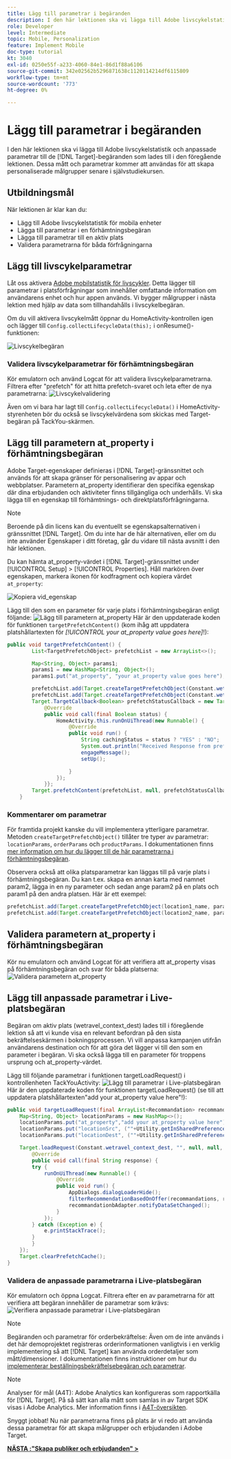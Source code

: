 ```yaml
---
title: Lägg till parametrar i begäranden
description: I den här lektionen ska vi lägga till Adobe livscykelstatistik och anpassade parametrar i Target-begäranden som lades till i den föregående lektionen. Dessa mått och parametrar kommer att användas för att skapa personaliserade målgrupper senare i självstudiekursen.
role: Developer
level: Intermediate
topic: Mobile, Personalization
feature: Implement Mobile
doc-type: tutorial
kt: 3040
exl-id: 0250e55f-a233-4060-84e1-86d1f88a6106
source-git-commit: 342e02562b5296871638c1120114214df6115809
workflow-type: tm+mt
source-wordcount: '773'
ht-degree: 0%

---
```


# Lägg till parametrar i begäranden

I den här lektionen ska vi lägga till Adobe livscykelstatistik och anpassade parametrar till de [!DNL Target]-begäranden som lades till i den föregående lektionen. Dessa mått och parametrar kommer att användas för att skapa personaliserade målgrupper senare i självstudiekursen.

## Utbildningsmål

När lektionen är klar kan du:

* Lägg till Adobe livscykelstatistik för mobila enheter
* Lägga till parametrar i en förhämtningsbegäran
* Lägga till parametrar till en aktiv plats
* Validera parametrarna för båda förfrågningarna

## Lägg till livscykelparametrar

Låt oss aktivera [Adobe mobilstatistik för livscykler](https://experienceleague.adobe.com/docs/mobile-services/android/metrics.html?lang=en). Detta lägger till parametrar i platsförfrågningar som innehåller omfattande information om användarens enhet och hur appen används. Vi bygger målgrupper i nästa lektion med hjälp av data som tillhandahålls i livscykelbegäran.

Om du vill aktivera livscykelmått öppnar du HomeActivity-kontrollen igen och lägger till `Config.collectLifecycleData(this);` i onResume()-funktionen:

![Livscykelbegäran](assets/lifecycle_code.jpg)

### Validera livscykelparametrar för förhämtningsbegäran

Kör emulatorn och använd Logcat för att validera livscykelparametrarna. Filtrera efter &quot;prefetch&quot; för att hitta prefetch-svaret och leta efter de nya parametrarna:
![Livscykelvalidering](assets/lifecycle_validation.jpg)

Även om vi bara har lagt till `Config.collectLifecycleData()` i HomeActivity-styrenheten bör du också se livscykelvärdena som skickas med Target-begäran på TackYou-skärmen.

## Lägg till parametern at_property i förhämtningsbegäran

Adobe Target-egenskaper definieras i [!DNL Target]-gränssnittet och används för att skapa gränser för personalisering av appar och webbplatser. Parametern at_property identifierar den specifika egenskap där dina erbjudanden och aktiviteter finns tillgängliga och underhålls. Vi ska lägga till en egenskap till förhämtnings- och direktplatsförfrågningarna.

>[!NOTE]
>
>Beroende på din licens kan du eventuellt se egenskapsalternativen i gränssnittet [!DNL Target]. Om du inte har de här alternativen, eller om du inte använder Egenskaper i ditt företag, går du vidare till nästa avsnitt i den här lektionen.

Du kan hämta at_property-värdet i [!DNL Target]-gränssnittet under [!UICONTROL Setup] > [!UICONTROL Properties].  Håll markören över egenskapen, markera ikonen för kodfragment och kopiera värdet `at_property`:

![Kopiera vid_egenskap](assets/at_property_interface.jpg)

Lägg till den som en parameter för varje plats i förhämtningsbegäran enligt följande:
![Lägg till parametern at_property](assets/params_at_property.jpg)
Här är den uppdaterade koden för funktionen `targetPrefetchContent()` (kom ihåg att uppdatera platshållartexten för _[!UICONTROL your at_property value goes here]_!):

```java
public void targetPrefetchContent() {
        List<TargetPrefetchObject> prefetchList = new ArrayList<>();

        Map<String, Object> params1;
        params1 = new HashMap<String, Object>();
        params1.put("at_property", "your at_property value goes here");

        prefetchList.add(Target.createTargetPrefetchObject(Constant.wetravel_engage_home, params1));
        prefetchList.add(Target.createTargetPrefetchObject(Constant.wetravel_engage_search, params1));
        Target.TargetCallback<Boolean> prefetchStatusCallback = new Target.TargetCallback<Boolean>() {
            @Override
            public void call(final Boolean status) {
                HomeActivity.this.runOnUiThread(new Runnable() {
                    @Override
                    public void run() {
                        String cachingStatus = status ? "YES" : "NO";
                        System.out.println("Received Response from prefetch : " + cachingStatus);
                        engageMessage();
                        setUp();

                    }
                });
            }};
        Target.prefetchContent(prefetchList, null, prefetchStatusCallback);
    }
```

### Kommentarer om parametrar

För framtida projekt kanske du vill implementera ytterligare parametrar. Metoden `createTargetPrefetchObject()` tillåter tre typer av parametrar: `locationParams`, `orderParams` och `productParams`. I dokumentationen finns [mer information om hur du lägger till de här parametrarna i förhämtningsbegäran](https://experienceleague.adobe.com/docs/mobile-services/android/target-android/c-mob-target-prefetch-android.html?lang=en).

Observera också att olika platsparametrar kan läggas till på varje plats i förhämtningsbegäran. Du kan t.ex. skapa en annan karta med namnet param2, lägga in en ny parameter och sedan ange param2 på en plats och param1 på den andra platsen. Här är ett exempel:

```java
prefetchList.add(Target.createTargetPrefetchObject(location1_name, params1);
prefetchList.add(Target.createTargetPrefetchObject(location2_name, params2);
```

## Validera parametern at_property i förhämtningsbegäran

Kör nu emulatorn och använd Logcat för att verifiera att at_property visas på förhämtningsbegäran och svar för båda platserna:
![Validera parametern at_property](assets/parameters_at_property_validation.jpg)

## Lägg till anpassade parametrar i Live-platsbegäran

Begäran om aktiv plats (wetravel_context_dest) lades till i föregående lektion så att vi kunde visa en relevant befordran på den sista bekräftelseskärmen i bokningsprocessen. Vi vill anpassa kampanjen utifrån användarens destination och för att göra det lägger vi till den som en parameter i begäran. Vi ska också lägga till en parameter för troppens ursprung och at_property-värdet.

Lägg till följande parametrar i funktionen targetLoadRequest() i kontrollenheten TackYouActivity:
![Lägg till parametrar i Live-platsbegäran](assets/parameters_live_location.jpg)
Här är den uppdaterade koden för funktionen targetLoadRequest() (se till att uppdatera platshållartexten&quot;add your at_property value here&quot;!):

```java
public void targetLoadRequest(final ArrayList<Recommandation> recommandations) {
    Map<String, Object> locationParams = new HashMap<>();
    locationParams.put("at_property","add your at_property value here");
    locationParams.put("locationSrc", (""+Utility.getInSharedPreference(ThankYouActivity.this,Constant.departure,"")));
    locationParams.put("locationDest", (""+Utility.getInSharedPreference(ThankYouActivity.this,Constant.destination,"")));

    Target.loadRequest(Constant.wetravel_context_dest, "", null, null, locationParams, new Target.TargetCallback<String>() {
        @Override
        public void call(final String response) {
        try {
            runOnUiThread(new Runnable() {
                @Override
                public void run() {
                    AppDialogs.dialogLoaderHide();
                    filterRecommendationBasedOnOffer(recommandations, response);
                    recommandationbAdapter.notifyDataSetChanged();
                }
            });
        } catch (Exception e) {
            e.printStackTrace();
        }
        }
    });
    Target.clearPrefetchCache();
}
```

### Validera de anpassade parametrarna i Live-platsbegäran

Kör emulatorn och öppna Logcat. Filtrera efter en av parametrarna för att verifiera att begäran innehåller de parametrar som krävs:
![Verifiera anpassade parametrar i Live-platsbegäran](assets/parameters_live_location_validation.jpg)

>[!NOTE]
>
>Begäranden och parametrar för orderbekräftelse: Även om de inte används i det här demoprojektet registreras orderinformationen vanligtvis i en verklig implementering så att [!DNL Target] kan använda orderdetaljer som mått/dimensioner. I dokumentationen finns instruktioner om hur du [implementerar beställningsbekräftelsebegäran och parametrar](https://experienceleague.adobe.com/docs/mobile-services/android/target-android/c-target-methods.html?lang=en).

>[!NOTE]
>
>Analyser för mål (A4T): Adobe Analytics kan konfigureras som rapportkälla för [!DNL Target]. På så sätt kan alla mått som samlas in av Target SDK visas i Adobe Analytics. Mer information finns i [A4T-översikten](https://experienceleague.adobe.com/docs/target/using/integrate/a4t/a4t.html?lang=en).

Snyggt jobbat! Nu när parametrarna finns på plats är vi redo att använda dessa parametrar för att skapa målgrupper och erbjudanden i Adobe Target.

**[NÄSTA :&quot;Skapa publiker och erbjudanden&quot; >](create-audiences-and-offers.md)**

